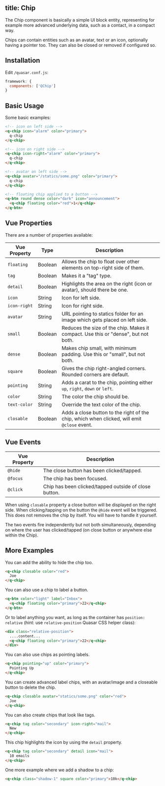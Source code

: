 title: Chip
---

The Chip component is basically a simple UI block entity, representing for example more advanced underlying data, such as a contact, in a compact way.

Chips can contain entities such as an avatar, text or an icon, optionally having a pointer too. They can also be closed or removed if configured so.
<input type="hidden" data-fullpage-demo="other-components/chip">

## Installation
Edit `/quasar.conf.js`:
```js
framework: {
  components: ['QChip']
}
```

## Basic Usage

Some basic examples:

``` html
<!-- icon on left side -->
<q-chip icon="alarm" color="primary">
  q-chip
</q-chip>

<!-- icon on right side -->
<q-chip icon-right="alarm" color="primary">
  q-chip
</q-chip>

<!-- avatar on left side -->
<q-chip avatar="/statics/some.png" color="primary">
  q-chip
</q-chip>

<!-- floating chip applied to a button -->
<q-btn round dense color="dark" icon="announcement">
  <q-chip floating color="red">1</q-chip>
</q-btn>
```

## Vue Properties
There are a number of properties available:

| Vue Property | Type | Description |
| --- | --- | --- |
| `floating` | Boolean | Allows the chip to float over other elements on top-right side of them. |
| `tag` | Boolean | Makes it a "tag" type. |
| `detail` | Boolean | Highlights the area on the right (icon or avatar), should there be one. |
| `icon` | String | Icon for left side. |
| `icon-right` | String | Icon for right side. |
| `avatar` | String | URL pointing to statics folder for an image which gets placed on left side. |
| `small` | Boolean | Reduces the size of the chip. Makes it compact. Use this or "dense", but not both. |
| `dense` | Boolean | Makes chip small, with minimum padding. Use this or "small", but not both. |
| `square` | Boolean | Gives the chip right-angled corners. Rounded corners are default. |
| `pointing` | String | Adds a carat to the chip, pointing either `up`, `right`, `down` or `left`.  |
| `color` | String | The color the chip should be. |
| `text-color` | String | Override the text color of the chip. |
| `closable` | Boolean | Adds a close button to the right of the chip, which when clicked, will emit `@close` event. |

## Vue Events
| Vue Property | Description |
| --- | --- |
| `@hide` | The close button has been clicked/tapped. |
| `@focus` | The chip has been focused. |
| `@click` | Chip has been clicked/tapped outside of close button. |

When using `closable` property a close button will be displayed on the right side. When clicking/tapping on the button the `@hide` event will be triggered. This does not removes the chip by itself. You will have to handle it yourself.

The two events fire independently but not both simultaneously, depending on where the user has clicked/tapped (on close button or anywhere else within the Chip).

## More Examples

You can add the ability to hide the chip too.
``` html
<q-chip closable color="red">
  Joe
</q-chip>
```

You can also use a chip to label a button.
```html
<q-btn color="light" label="Inbox">
  <q-chip floating color="primary">22</q-chip>
</q-btn>
```

Or to label anything you want, as long as the container has `position: relative` (hint: use `relative-position` Quasar CSS helper class):
```html
<div class="relative-position">
  ....content...
  <q-chip floating color="primary">22</q-chip>
</div>
```

You can also use chips as pointing labels.
```html
<q-chip pointing="up" color="primary">
  Pointing Up
</q-chip>
```

You can create advanced label chips, with an avatar/image and a closeable button to delete the chip.
```html
<q-chip closable avatar="statics/some.png" color="red">
  Joe
</q-chip>
```

You can also create chips that look like tags.

```html
<q-chip tag color="secondary" icon-right="mail">
  New
</q-chip>
```

This chip highlights the icon by using the `detail` property.

```html
<q-chip tag color="secondary" detail icon="mail">
  10 emails
</q-chip>
```

One more example where we add a shadow to a chip:
```html
<q-chip class="shadow-1" square color="primary">10k</q-chip>
```

